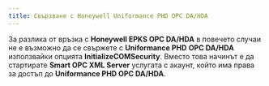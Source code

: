 ```yaml
---
title: Свързване с Honeywell Uniformance PHD OPC DA/HDA
---
```


За разлика от връзка с **Honeywell EPKS OPC DA/HDA** в повечето случаи
не е възможно да се свържете с **Uniformance PHD** **OPC DA/HDA**
използвайки опцията **InitializeCOMSecurity**. Вместо това начинът е да
стартирате **Smart OPC XML Server** услугата с акаунт, който има права
за достъп до **Uniformance PHD OPC DA/HDA**.